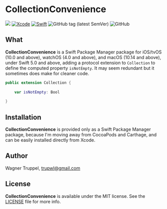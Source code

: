 # CollectionConvenience
![](https://img.shields.io/badge/platforms-iOS%2010%20%7C%20tvOS%2010%20%7C%20watchOS%204%20%7C%20macOS%2010.14-red)
[![Xcode](https://img.shields.io/badge/Xcode-11-blueviolet.svg)](https://developer.apple.com/xcode)
[![Swift](https://img.shields.io/badge/Swift-5.0-orange.svg)](https://swift.org)
![GitHub tag (latest SemVer)](https://img.shields.io/github/v/tag/wltrup/CollectionConvenience)
![GitHub](https://img.shields.io/github/license/wltrup/CollectionConvenience/LICENSE)

## What

**CollectionConvenience** is a Swift Package Manager package for iOS/tvOS (10.0 and above), watchOS (4.0 and above), and macOS (10.14 and above), under Swift 5.0 and above, adding a protocol extension to `Collection` to define the computed property `isNotEmpty`. It may seem redundant but it sometimes does make for cleaner code. 

```swift
public extension Collection {
    
    var isNotEmpty: Bool
    
}
```

## Installation

**CollectionConvenience** is provided only as a Swift Package Manager package, because I'm moving away from CocoaPods and Carthage, and can be easily installed directly from Xcode.

## Author

Wagner Truppel, trupwl@gmail.com

## License

**CollectionConvenience** is available under the MIT license. See the [LICENSE](./LICENSE) file for more info.
